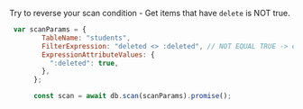 Try to reverse your scan condition - Get items that have `delete` is NOT true.

```js
 var scanParams = {
        TableName: "students",
        FilterExpression: "deleted <> :deleted", // NOT EQUAL TRUE -> empty or false
        ExpressionAttributeValues: {
          ":deleted": true,
        },
      };

      const scan = await db.scan(scanParams).promise();
```
